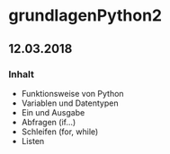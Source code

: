 # grundlagenPython2

## 12.03.2018

### Inhalt

* Funktionsweise von Python
* Variablen und Datentypen
* Ein und Ausgabe
* Abfragen (if...)
* Schleifen (for, while)
* Listen
